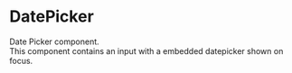 # DatePicker

Date Picker component.<br/>
This component contains an input with a embedded datepicker shown on focus.
[](codepen://sromain-talend/ZOBaXY?height=700&theme=0)